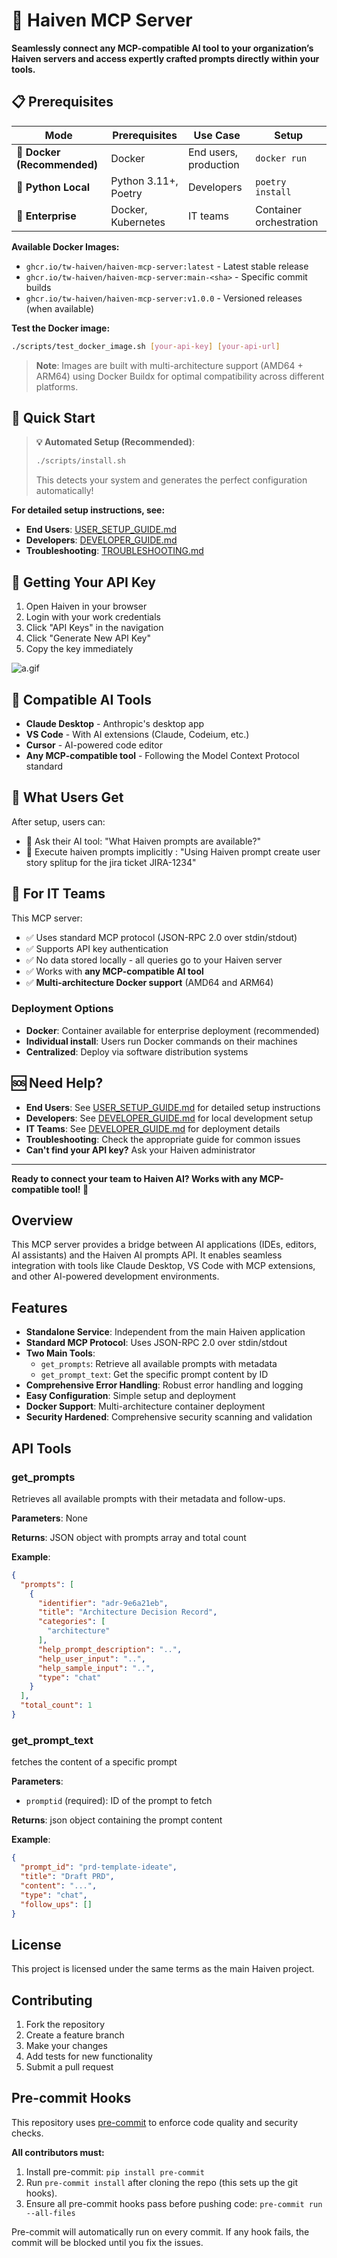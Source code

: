 # 🚀 Haiven MCP Server

**Seamlessly connect any MCP-compatible AI tool to your organization’s Haiven servers and access expertly crafted prompts directly within your tools.**

## 📋 **Prerequisites**

| Mode | Prerequisites | Use Case | Setup |
|------|--------------|----------|-------|
| **🐳 Docker (Recommended)** | Docker | End users, production | `docker run` |
| **🐍 Python Local** | Python 3.11+, Poetry | Developers | `poetry install` |
| **🏢 Enterprise** | Docker, Kubernetes | IT teams | Container orchestration |

**Available Docker Images:**
- `ghcr.io/tw-haiven/haiven-mcp-server:latest` - Latest stable release
- `ghcr.io/tw-haiven/haiven-mcp-server:main-<sha>` - Specific commit builds
- `ghcr.io/tw-haiven/haiven-mcp-server:v1.0.0` - Versioned releases (when available)

**Test the Docker image:**
```bash
./scripts/test_docker_image.sh [your-api-key] [your-api-url]
```

> **Note**: Images are built with multi-architecture support (AMD64 + ARM64) using Docker Buildx for optimal compatibility across different platforms.

## 🚀 **Quick Start**

> **💡 Automated Setup (Recommended)**:
> ```bash
> ./scripts/install.sh
> ```
> This detects your system and generates the perfect configuration automatically!

**For detailed setup instructions, see:**
- **End Users**: [USER_SETUP_GUIDE.md](docs/USER_SETUP_GUIDE.md)
- **Developers**: [DEVELOPER_GUIDE.md](docs/DEVELOPER_GUIDE.md)
- **Troubleshooting**: [TROUBLESHOOTING.md](docs/TROUBLESHOOTING.md)

## 🔑 **Getting Your API Key**

1. Open Haiven in your browser
2. Login with your work credentials
3. Click "API Keys" in the navigation
4. Click "Generate New API Key"
5. Copy the key immediately

![a.gif](./docs/api-keys.gif)

## 🎯 **Compatible AI Tools**

- **Claude Desktop** - Anthropic's desktop app
- **VS Code** - With AI extensions (Claude, Codeium, etc.)
- **Cursor** - AI-powered code editor
- **Any MCP-compatible tool** - Following the Model Context Protocol standard

## 🎉 **What Users Get**

After setup, users can:
- 💬 Ask their AI tool: "What Haiven prompts are available?"
- 🚀 Execute haiven prompts implicitly : "Using Haiven prompt create user story splitup for the jira ticket JIRA-1234"

## 🔧 **For IT Teams**

This MCP server:
- ✅ Uses standard MCP protocol (JSON-RPC 2.0 over stdin/stdout)
- ✅ Supports API key authentication
- ✅ No data stored locally - all queries go to your Haiven server
- ✅ Works with **any MCP-compatible AI tool**
- ✅ **Multi-architecture Docker support** (AMD64 and ARM64)

### **Deployment Options**
- **Docker**: Container available for enterprise deployment (recommended)
- **Individual install**: Users run Docker commands on their machines
- **Centralized**: Deploy via software distribution systems

## 🆘 **Need Help?**

- **End Users**: See [USER_SETUP_GUIDE.md](USER_SETUP_GUIDE.md) for detailed setup instructions
- **Developers**: See [DEVELOPER_GUIDE.md](DEVELOPER_GUIDE.md) for local development setup
- **IT Teams**: See [DEVELOPER_GUIDE.md](docs/DEVELOPER_GUIDE.md) for deployment details
- **Troubleshooting**: Check the appropriate guide for common issues
- **Can't find your API key?** Ask your Haiven administrator

---

**Ready to connect your team to Haiven AI? Works with any MCP-compatible tool! 🚀**

## Overview

This MCP server provides a bridge between AI applications (IDEs, editors, AI assistants) and the Haiven AI prompts API. It enables seamless integration with tools like Claude Desktop, VS Code with MCP extensions, and other AI-powered development environments.

## Features

- **Standalone Service**: Independent from the main Haiven application
- **Standard MCP Protocol**: Uses JSON-RPC 2.0 over stdin/stdout
- **Two Main Tools**:
  - `get_prompts`: Retrieve all available prompts with metadata
  - `get_prompt_text`: Get the specific prompt content by ID
- **Comprehensive Error Handling**: Robust error handling and logging
- **Easy Configuration**: Simple setup and deployment
- **Docker Support**: Multi-architecture container deployment
- **Security Hardened**: Comprehensive security scanning and validation

## API Tools

### get_prompts

Retrieves all available prompts with their metadata and follow-ups.

**Parameters**: None

**Returns**: JSON object with prompts array and total count

**Example**:
```json
{
  "prompts": [
    {
      "identifier": "adr-9e6a21eb",
      "title": "Architecture Decision Record",
      "categories": [
        "architecture"
      ],
      "help_prompt_description": "..",
      "help_user_input": "..",
      "help_sample_input": "..",
      "type": "chat"
    }
  ],
  "total_count": 1
}
```

### get_prompt_text

fetches the content of a specific prompt

**Parameters**:
- `promptid` (required): ID of the prompt to fetch

**Returns**: json object containing the prompt content

**Example**:
```json
{
  "prompt_id": "prd-template-ideate",
  "title": "Draft PRD",
  "content": "...",
  "type": "chat",
  "follow_ups": []
}
```

## License

This project is licensed under the same terms as the main Haiven project.

## Contributing

1. Fork the repository
2. Create a feature branch
3. Make your changes
4. Add tests for new functionality
5. Submit a pull request

## Pre-commit Hooks

This repository uses [pre-commit](https://pre-commit.com/) to enforce code quality and security checks.

**All contributors must:**
1. Install pre-commit: `pip install pre-commit`
2. Run `pre-commit install` after cloning the repo (this sets up the git hooks).
3. Ensure all pre-commit hooks pass before pushing code: `pre-commit run --all-files`

Pre-commit will automatically run on every commit. If any hook fails, the commit will be blocked until you fix the issues.
